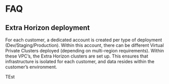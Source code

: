# FAQ

## Extra Horizon deployment <a id="Extra-Horizon-deployment"></a>

For each customer, a dedicated account is created per type of deployment \(Dev/Staging/Production\). Within this account, there can be different Virtual Private Clusters deployed \(depending on multi-region requirements\). Within these VPC’s, the Extra Horizon clusters are set up. This ensures that infrastructure is isolated for each customer, and data resides within the customer’s environment.

TEst



